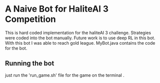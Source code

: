 # A Naive Bot for HaliteAI 3 Competition

This is hard coded implementation for the haliteAI 3 challenge. Strategies were coded into the bot manually. Future work is to use deep RL in this bot. With this bot I was able to reach gold league. MyBot.java contains the code for the bot. 

## Running the bot
just run the 'run_game.sh' file for the game on the terminal . 

